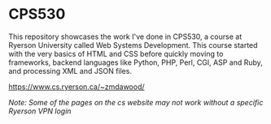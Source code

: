 # CPS530
This repository showcases the work I've done in CPS530, a course at Ryerson University called Web Systems Development. This course started with the very basics of HTML and CSS before quickly moving to frameworks, backend languages like Python, PHP, Perl, CGI, ASP and Ruby, and processing XML and JSON files. 

https://www.cs.ryerson.ca/~zmdawood/

*Note: Some of the pages on the cs website may not work without a specific Ryerson VPN login*
